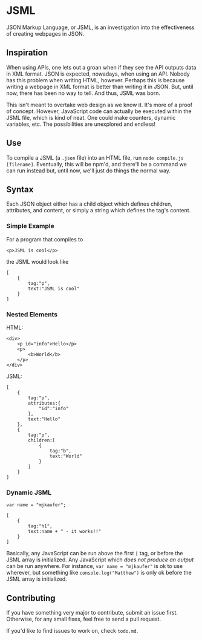 # JSML

JSON Markup Language, or JSML, is an investigation into the effectiveness of creating webpages in JSON.

## Inspiration

When using APIs, one lets out a groan when if they see the API outputs data in XML format. JSON is expected, nowadays, when using an API. Nobody has this problem when writing HTML, however. Perhaps this is because writing a webpage in XML format is better than writing it in JSON. But, until now, there has been no way to tell. And thus, JSML was born.

This isn't meant to overtake web design as we know it. It's more of a proof of concept. However, JavaScript code can actually be executed within the JSML file, which is kind of neat. One could make counters, dynamic variables, etc. The possibilities are unexplored and endless!

## Use

To compile a JSML (a `.json` file) into an HTML file, run `node compile.js [filename]`. Eventually, this will be npm'd, and there'll be a command we can run instead but, until now, we'll just do things the normal way.

## Syntax

Each JSON object either has a child object which defines children, attributes, and content, or simply a string which defines the tag's content.

### Simple Example

For a program that compiles to 

```
<p>JSML is cool</p>
```

the JSML would look like

```
[
	{
		tag:"p",
		text:"JSML is cool"
	}
]
```

### Nested Elements

HTML:

```
<div>
	<p id="info">Hello</p>
	<p>
		<b>World</b>
	</p>
</div>
```

JSML:

```
[
	{
		tag:"p",
		attributes:{
			"id":"info"
		},
		text:"Hello"
	},
	{
		tag:"p",
		children:[
			{
				tag:"b",
				text:"World"
			}
		]
	}
]
```

### Dynamic JSML

```
var name = "mjkaufer";

[
	{
		tag:"h1",
		text:name + " - it works!!"
	}
]
```

Basically, any JavaScript can be run above the first `[` tag, or before the JSML array is initialized. Any JavaScript which *does not produce an output* can be run anywhere. For instance, `var name = "mjkaufer"` is ok to use wherever, but something like `console.log("Matthew")` is only ok before the JSML array is initialized.

## Contributing

If you have something very major to contribute, submit an issue first. Otherwise, for any small fixes, feel free to send a pull request.

If you'd like to find issues to work on, check `todo.md`.